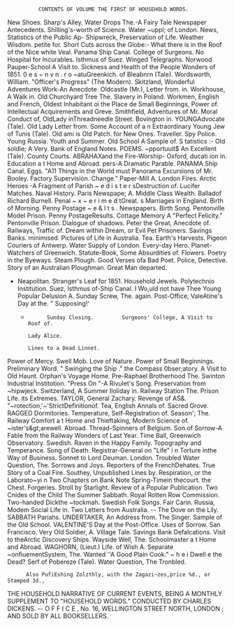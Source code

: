               CONTENTS OF VOLUME THE FIRST OF HOUSEHOLD WORDS.

 New Shoes.                              Sharp's Alley.                          Water Drops The.-A Fairy Tale
 Newspaper Antecedents.                  Shilling's-worth of Science.            Water ~uppl; of London.
 News, Statistics of the Public Ap- Shipwreck, Preservation of Life.             Weather Wisdom.
    petite for.                          Short Cuts across the Globe:-           What there is in the Roof of the
 Nice white Veal.                          Panama Ship Canal.                      College of Surgeons.
 No Hospital for Incurables.               Isthmus of Suez.                      Winged Telegraphs.
Norwood Pauper-School A Visit to.        Sickness and Health of the People       Wonders of 1851.
 0 e s ~ n v n . r o ~atuGreenkich.        of Bleabnrn (Tale).                   Wordsworth, William.
"Officer's Progress" (The Modern).       Skitzland, Wonderful Adventures         Work-An Anecdote.
 Oldcastle (Mr.), Letter from.             in.                                   Workhouse, A Walk in.
 Old Churchyard Tree The.               Slavery in Poland.                       Workmen, English and French,
 Oldest Inhabitant oi the Place de Small Beginnings, Power of.                    Intellectual Acquirements and
    Greve.                              Smithfield, Adventures of Mr.             Moral Conduct of,
 OldLady inThreadneedle Street.            Bovington in.                         YOUNGAdvocate (Tale).
 Old Lady Letter from.                  Some Account of a n Extraordinary        Young Jew of Tunis (Tale).
 Old ami is
 Old Patch.
                 for New Ones.             Traveller.
                                        Spy Police.
                                                                                 Young Russia.
                                                                                 Youth and Summer.
 Old School A Sample of.                S tatistics :-
 Old soldie; A Very.                      Bank of England Notes.                               POEMS.
~pportuuit$ An Excellent (Tale).          County Courts.                         ABRAHAXand the Fire-Worship-
Oxford, ducati ion in.                    Education a t Home and Abroad.           pers-A Dramatic Parable.
PANAMA      Ship Canal.                   Eggs.                                  "A11 Things in the World must
Panorama Excursions of Mr. Booley.        Factory Supervision.                     Change."
Paper-Mill A.                             London Fires.                          Arctic Heroes -A Fragment of
Parish ~ e d i s t e r sDestruction of.   Lucifer Matches.                         Naval History.
Paris Newspape; A.                        Middle Class Wealth.                   Balladof Richard Burnell.
Penal ~ x ~ e r i m e d tGreat.
                            s             Marriages in England.                  Birth of Morning.
Penny Postage ~ e & l t s .               Newspapers.                            Birth Song.
Pentonville Model Prison.                 Penny PostageResults.                  Cottage Memory A
"Perfect Felicity."                       Pentonville Prison.                    Dialogue of shadows.
Peter the Great, Anecdote of.             Railways, Traffic of.                  Dream within Dream, or Evil
Pet Prisoners.                            Savings Banks.                           minimised.
Pictures of Life in Australia.            Tea.                                   Earth's Harvests.
Pigeon Couriers of Antwerp.               Water Supply of London.                Every-day Hero.
Planet-Watchers of Greenwich.           Statute-Book, Some Absurdities of.       Flowers.
Poetry in the Byeways.                  Steam Plough.                            Good Verses ofa Bad Poet.
Police, Detective.                      Story of an Australian Ploughman.        Great Man departed.
 - Neapolitan.                          Stranger's Leaf for 1851.                Household Jewels.
Polytechnio Institution.                Suez, Isthmus of-Ship Canal.             I Wo,uld not have Thee Young
Popular Delusion A.                     Sunday Screw, The.                         again.
Post-Office, ValeAtine's Day at the. " Supposing!'
    -           Sunday Closing.         Surgeons' College, A Visit to Roof of.
                                                                                 Lady Alice.
                                                                                 Lines to a Dead Linnet.
Power of Mercy.                         Swell Mob.                               Love of Nature.
Power of Small Beginnings.
Preliminary Word.
                                        " Swinging the Ship    ."
                                          the Compass 0bser;atory.
                                                                    A Visit to   Old Haunt.
                                                                                 Orphan's Voyage Home.
Pre-Raphael Brotherhood The.            Swinton Industrial Institotion.          "Press On "-A Rivulet's Song.
Preservation from ~hipwjeck.            Switzerland, A Summer Iloliday in.       Railway Station The.
Prison Life. its Extremes.              TAYLOR,    General Zachary.              Revenge of AS&.
"~rotection,'~'StrictDefinitionof.      Tea, English Annals of.                  Sacred Grove.
RAGGED      Dormitories.                Temperature, Self-Registration of.       Season'; The.
Railway Comfort a t Home and Thieftaking, Modern Science of.                     ~ister's\&gt;arewell.
   Abroad.                              Thread-Spinners of Belgium.              Son of Sorrow-A Fable from the
Railway Wonders of Last Year.           Time Ball, Greenwich Observatory.          Swedish.
Raven in the Happy Family.              Topography and Temperance.               Song of Death.
Registrar-General on "Life" i n Torture inthe Way of Business.                   Sonnet to Lord Deuman.
   London.                              Troubled Water Question, The.            Sorrows and Joys.
Reporters of the FrenchDehates.         True Story of a Coal Fire.               Southey, Unpublished Lines by.
Respiration, or the Laborato~yi n Two Chapters on Bank Note                      Spring-Timein thecourt.
   the Chest.                             Forgeries.                             Stroll by Starlight.
Review of a Popular Publication.        Two Cnides of the Child The              Summer Sabbath.
Royal Rotten Row Commission.            Two-handed Dickthe ~tockmah.             Swedish Folk Songs. Fair Carin.
Russia, Modem Social Life in.           Two Letters from Australia.              -- The Dove on the Lily.
SABBATH     Pariahs.                    UNDERTAKER,     An Address from.         The Singer.
Sample of the Old School.               VALENTINE'S    Day at the Post-Office.   Uses of Sorrow.
San Francisco.                          Very Old Soldier, A.                     Village Tale.
Savings Bank Defalcations.              Visit to theArctic Discovery Ships.      Wayside Well, The.
Schoolmaster a t Home and Abroad. WAGHORN,           (Lieut.) Life. of           Wish A.
Separate ~onfiuementSystem, The.        Wanted ''A Good Plain Cook."             ~ h e i Dwell
                                                                                         e     the Dead?
Serf of Pobereze (Tale).                Water Question, The Tronbled.


          Also PufiEshing Zolzthly, with the Zagazi~zes,price %d., or Stamped 3d.,

 THE HOUSEHOLD NARRATIVE OF
      CURRENT EVENTS,
                                                      BEING
          A MONTHLY SUPPLEMENT TO "HOUSEHOLD WORDS."
                      CONDUCTED BY CHARLES DICKENS.
                                  --
        O F F I C E , No. 16, WELLINGTON STREET NORTH, LONDON ;
                                    AND SOLD BY ALL BOOKSELLERS.
